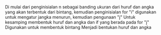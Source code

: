 Di mulai dari penginisialan n sebagai banding ukuran dari huruf dan angka yang akan terbentuk dari bintang, kemudian penginisialan for "i" digunakan untuk mengatur jangka menurun, kemudian pengunaan "j" Untuk kesamping membentuk huruf dan angka dan if yang berada pada for "j" Digunakan untuk membentuk bintang Menjadi bentukan huruf dan angka 
